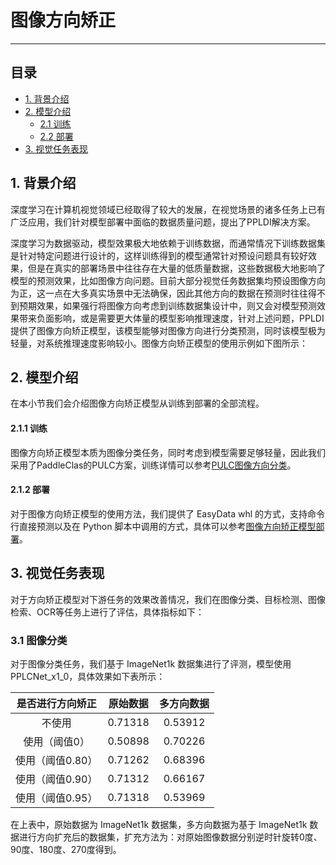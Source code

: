 # 图像方向矫正

------


## 目录


- [1. 背景介绍](#1)
- [2. 模型介绍](#2)
    - [2.1 训练](#2.1)
    - [2.2 部署](#2.2)
- [3. 视觉任务表现](#3)

## 1. 背景介绍

深度学习在计算机视觉领域已经取得了较大的发展，在视觉场景的诸多任务上已有广泛应用，我们针对模型部署中面临的数据质量问题，提出了PPLDI解决方案。

深度学习为数据驱动，模型效果极大地依赖于训练数据，而通常情况下训练数据集是针对特定问题进行设计的，这样训练得到的模型通常针对预设问题具有较好效果，但是在真实的部署场景中往往存在大量的低质量数据，这些数据极大地影响了模型的预测效果，比如图像方向问题。目前大部分视觉任务数据集均预设图像方向为正，这一点在大多真实场景中无法确保，因此其他方向的数据在预测时往往得不到预期效果，如果强行将图像方向考虑到训练数据集设计中，则又会对模型预测效果带来负面影响，或是需要更大体量的模型影响推理速度，针对上述问题，PPLDI提供了图像方向矫正模型，该模型能够对图像方向进行分类预测，同时该模型极为轻量，对系统推理速度影响较小。图像方向矫正模型的使用示例如下图所示：


## 2. 模型介绍

在本小节我们会介绍图像方向矫正模型从训练到部署的全部流程。

#### 2.1.1 训练

图像方向矫正模型本质为图像分类任务，同时考虑到模型需要足够轻量，因此我们采用了PaddleClas的PULC方案，训练详情可以参考[PULC图像方向分类](@clas_pulc)。

#### 2.1.2 部署

对于图像方向矫正模型的使用方法，我们提供了 EasyData whl 的方式，支持命令行直接预测以及在 Python 脚本中调用的方式，具体可以参考[图像方向矫正模型部署](@quickstart)。

## 3. 视觉任务表现

对于方向矫正模型对下游任务的效果改善情况，我们在图像分类、目标检测、图像检索、OCR等任务上进行了评估，具体指标如下：

### 3.1 图像分类

对于图像分类任务，我们基于 ImageNet1k 数据集进行了评测，模型使用 PPLCNet_x1_0，具体效果如下表所示：

| 是否进行方向矫正  | 原始数据 | 多方向数据 | 
| :--:           | :--:    | :--:     |
| 不使用 | 0.71318 | 0.53912  |
| 使用（阈值0）    | 0.50898 | 0.70226  |
| 使用（阈值0.80） | 0.71262 | 0.68396  |
| 使用（阈值0.90） | 0.71312 | 0.66167  |
| 使用（阈值0.95） | 0.71318 | 0.53969  |


在上表中，原始数据为 ImageNet1k 数据集，多方向数据为基于 ImageNet1k 数据进行方向扩充后的数据集，扩充方法为：对原始图像数据分别逆时针旋转0度、90度、180度、270度得到。
